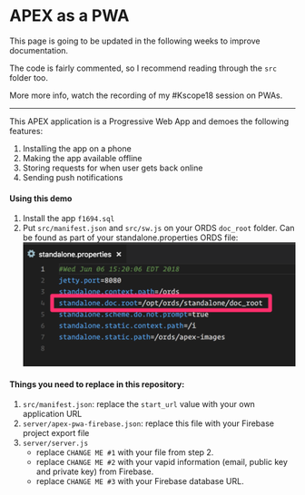 # APEX as a PWA

This page is going to be updated in the following weeks to improve documentation.

The code is fairly commented, so I recommend reading through the `src` folder too.

More more info, watch the recording of my #Kscope18 session on PWAs.

---

This APEX application is a Progressive Web App and demoes the following features:
1. Installing the app on a phone
2. Making the app available offline
3. Storing requests for when user gets back online
4. Sending push notifications

#### Using this demo

1. Install the app `f1694.sql`
2. Put `src/manifest.json` and `src/sw.js` on your ORDS `doc_root` folder. Can be found as part of your standalone.properties ORDS file: ![banner](/doc/doc_root.png)

#### Things you need to replace in this repository:
1. `src/manifest.json`: replace the `start_url` value with your own application URL
2. `server/apex-pwa-firebase.json`: replace this file with your Firebase project export file
3. `server/server.js`
	- replace `CHANGE ME #1` with your file from step 2.
	- replace `CHANGE ME #2` with your vapid information (email, public key and private key) from Firebase.
	- replace `CHANGE ME #3` with your Firebase database URL.
